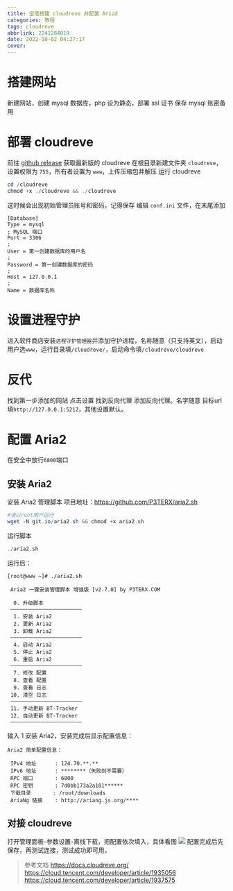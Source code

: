 ```yaml
---
title: 宝塔搭建 cloudreve 并配置 Aria2
categories: 教程
tags: cloudreve
abbrlink: 2241284019
date: 2022-10-02 04:27:17
cover:
---
```

# 搭建网站
新建网站，创建 mysql 数据库，php 设为静态，部署 ssl 证书
保存 mysql 账密备用
# 部署 cloudreve
前往 [github release](https://github.com/cloudreve/Cloudreve/releases/latest) 获取最新版的 cloudreve
在根目录新建文件夹 `cloudreve`，设置权限为 `755`，所有者设置为 `www`，上传压缩包并解压
运行 cloudreve
```powershell
cd /cloudreve
chmod +x ./cloudreve && ./cloudreve
```
这时候会出现初始管理员账号和密码，记得保存
编辑 `conf.ini` 文件，在末尾添加
```
[Database]
Type = mysql
; MySQL 端口
Port = 3306
; 
User = 第一创建数据库的用户名
; 
Password = 第一创建数据库的密码
; 
Host = 127.0.0.1
; 
Name = 数据库名称
```
# 设置进程守护
进入软件商店安装`进程守护管理器`并添加守护进程，名称随意（只支持英文），启动用户选`www`，运行目录填`/cloudreve/`，启动命令填`/cloudreve/cloudreve`
# 反代
找到第一步添加的网站 点击设置 找到反向代理 添加反向代理。名字随意 目标url填`http://127.0.0.1:5212`，其他设置默认。
# 配置 Aria2
在安全中放行`6800`端口
## 安装 Aria2
安装 Aria2 管理脚本
项目地址：https://github.com/P3TERX/aria2.sh
```powershell
#请以root用户运行
wget -N git.io/aria2.sh && chmod +x aria2.sh
```
运行脚本
```powershell
./aria2.sh
```
运行后：
```
[root@www ~]# ./aria2.sh

 Aria2 一键安装管理脚本 增强版 [v2.7.0] by P3TERX.COM
 
  0. 升级脚本
 ———————————————————————
  1. 安装 Aria2
  2. 更新 Aria2
  3. 卸载 Aria2
 ———————————————————————
  4. 启动 Aria2
  5. 停止 Aria2
  6. 重启 Aria2
 ———————————————————————
  7. 修改 配置
  8. 查看 配置
  9. 查看 日志
 10. 清空 日志
 ———————————————————————
 11. 手动更新 BT-Tracker
 12. 自动更新 BT-Tracker
 ———————————————————————
```
输入 1 安装 Aria2，安装完成后显示配置信息：
```
Aria2 简单配置信息：

 IPv4 地址      : 124.70.**.**
 IPv6 地址      : ********（失败则不需要）
 RPC 端口       : 6800
 RPC 密钥       : 7d0bb173a2a101******
 下载目录       : /root/downloads
 AriaNg 链接    : http://ariang.js.org/****
```
## 对接 cloudreve
打开管理面板-参数设置-离线下载，把配置依次填入，具体看图
![](/img/cloudreve.png)
配置完成后先保存，再测试连接，测试成功即可用。
>参考文档 https://docs.cloudreve.org/
https://cloud.tencent.com/developer/article/1935056
https://cloud.tencent.com/developer/article/1937575